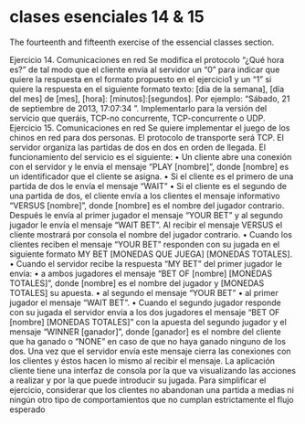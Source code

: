# clases esenciales 14 & 15

The fourteenth and fifteenth exercise of the essencial classes section.


Ejercicio 14. Comunicaciones en red
Se modifica el protocolo “¿Qué hora es?” de tal modo que el cliente envía al
servidor un “0” para indicar que quiere la respuesta en el formato propuesto en el
ejercicio1 y un “1” si quiere la respuesta en el siguiente formato texto: [día de la
semana], [día del mes] de [mes], [hora]: [minutos]:[segundos]. Por ejemplo:
“Sábado, 21 de septiembre de 2013, 17:07:34 ”. Implementarlo para la versión del
servicio que queráis, TCP-no concurrente, TCP-concurrente o UDP.
Ejercicio 15. Comunicaciones en red
Se quiere implementar el juego de los chinos en red para dos personas. El protocolo
de transporte será TCP. El servidor organiza las partidas de dos en dos en orden de
llegada. El funcionamiento del servicio es el siguiente:
• Un cliente abre una conexión con el servidor y le envía el mensaje “PLAY
[nombre]”, donde [nombre] es un identificador que el cliente se asigna.
• Si el cliente es el primero de una partida de dos le envía el mensaje “WAIT”
• Si el cliente es el segundo de una partida de dos, el cliente envía a los
clientes el mensaje informativo “VERSUS [nombre]”, donde [nombre] es el
nombre del jugador contrario. Después le envía al primer jugador el mensaje
“YOUR BET” y al segundo jugador le envía el mensaje “WAIT BET”. Al recibir
el mensaje VERSUS el cliente mostrará por consola el nombre del jugador
contrario.
• Cuando los clientes reciben el mensaje “YOUR BET” responden con su jugada
en el siguiente formato MY BET [MONEDAS QUE JUEGA] [MONEDAS
TOTALES].
• Cuando el servidor recibe la respuesta “MY BET” del primer jugador le envía:
• a ambos jugadores el mensaje “BET OF [nombre] [MONEDAS
TOTALES]”, donde [nombre] es el nombre del jugador y [MONEDAS
TOTALES] su apuesta.
• al segundo el mensaje “YOUR BET”
• al primer jugador el mensaje “WAIT BET”.
• Cuando el segundo jugador responde con su jugada el servidor envía a los
dos jugadores el mensaje “BET OF [nombre] [MONEDAS TOTALES]” con la
apuesta del segundo jugador y el mensaje “WINNER [ganador]”, donde
[ganador] es el nombre del cliente que ha ganado o “NONE” en caso de que
no haya ganado ninguno de los dos. Una vez que el servidor envía este
mensaje cierra las conexiones con los clientes y éstos hacen lo mismo al
recibir el mensaje.
La aplicación cliente tiene una interfaz de consola por la que va visualizando las
acciones a
realizar y por la que puede introducir su jugada. Para simplificar el ejercicio,
considerar que los clientes no abandonan una partida a medias ni ningún otro tipo
de comportamientos que no cumplan estrictamente el flujo esperado